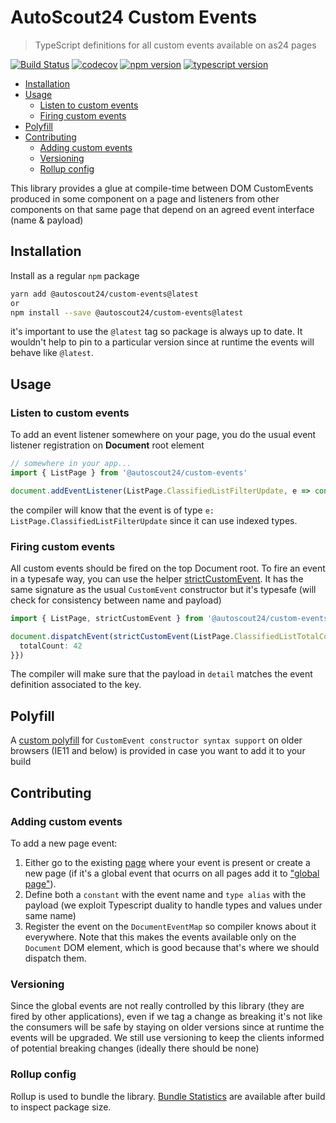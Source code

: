# AutoScout24 Custom Events

> TypeScript definitions for all custom events available on as24 pages

[![Build Status](https://travis-ci.org/Scout24/as24-custom-events.svg?branch=master)](https://travis-ci.org/Scout24/as24-custom-events)
[![codecov](https://codecov.io/gh/Scout24/as24-custom-events/branch/master/graph/badge.svg)](https://codecov.io/gh/Scout24/as24-custom-events)
[![npm version](https://badge.fury.io/js/%40autoscout24%2Fcustom-events.svg)](https://badge.fury.io/js/%40autoscout24%2Fcustom-events)
[![typescript version](https://img.shields.io/badge/typescript-2.8+-blue.svg)](https://img.shields.io/badge/typescript-2.8+-pink.svg)

<!-- installing doctoc: https://github.com/thlorenz/doctoc#installation -->

<!-- tocdoc command: doctoc ./README.md --maxlevel 3 --notitle -->

<!-- START doctoc generated TOC please keep comment here to allow auto update -->
<!-- DON'T EDIT THIS SECTION, INSTEAD RE-RUN doctoc TO UPDATE -->

- [Installation](#installation)
- [Usage](#usage)
  - [Listen to custom events](#listen-to-custom-events)
  - [Firing custom events](#firing-custom-events)
- [Polyfill](#polyfill)
- [Contributing](#contributing)
  - [Adding custom events](#adding-custom-events)
  - [Versioning](#versioning)
  - [Rollup config](#rollup-config)

<!-- END doctoc generated TOC please keep comment here to allow auto update -->

This library provides a glue at compile-time between DOM CustomEvents produced in some component on a page and listeners from other components on that same page that depend on an agreed event interface (name & payload)

## Installation

Install as a regular `npm` package

```sh
yarn add @autoscout24/custom-events@latest
or
npm install --save @autoscout24/custom-events@latest
```

it's important to use the `@latest` tag so package is always up to date. It wouldn't help to pin to a particular version since at runtime the events will behave like `@latest`.

## Usage

### Listen to custom events

To add an event listener somewhere on your page, you do the usual event listener registration on **Document** root element

```ts
// somewhere in your app...
import { ListPage } from '@autoscout24/custom-events'

document.addEventListener(ListPage.ClassifiedListFilterUpdate, e => console.log(e.detail.searchUrls.standard))
```

the compiler will know that the event is of type `e: ListPage.ClassifiedListFilterUpdate` since it can use indexed types.

### Firing custom events

All custom events should be fired on the top Document root. To fire an event in a typesafe way, you can use the helper [strictCustomEvent](./src/constructors/strictCustomEvent.ts). It has the same signature as the usual `CustomEvent` constructor but it's typesafe (will check for consistency between name and payload)

```ts
import { ListPage, strictCustomEvent } from '@autoscout24/custom-events'

document.dispatchEvent(strictCustomEvent(ListPage.ClassifiedListTotalCountUpdate, { detail: {
  totalCount: 42
}})
```

The compiler will make sure that the payload in `detail` matches the event definition associated to the key.

## Polyfill

A [custom polyfill](./src/polyfill/CustomEvent.js) for `CustomEvent constructor syntax support` on older browsers (IE11 and below) is provided in case you want to add it to your build

## Contributing

### Adding custom events

To add a new page event:

1. Either go to the existing [page](./src/pages) where your event is present or create a new page (if it's a global event that ocurrs on all pages add it to ["global page"](./src/pages/global.ts)).
2. Define both a `constant` with the event name and `type alias` with the payload (we exploit Typescript duality to handle types and values under same name)
3. Register the event on the `DocumentEventMap` so compiler knows about it everywhere. Note that this makes the events available only on the `Document` DOM element, which is good because that's where we should dispatch them.

### Versioning

Since the global events are not really controlled by this library (they are fired by other applications), even if we tag a change as breaking it's not like the consumers will be safe by staying on older versions since at runtime the events will be upgraded. We still use versioning to keep the clients informed of potential breaking changes (ideally there should be none)

### Rollup config

Rollup is used to bundle the library. [Bundle Statistics](./stats/index.html) are available after build to inspect package size.
